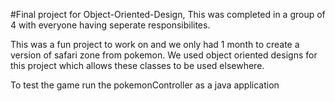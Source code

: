 #Final project for Object-Oriented-Design, This was completed in a group of 4 with everyone having seperate responsibilites.

This was a fun project to work on and we only had 1 month to create a version of safari zone from pokemon. We used object oriented designs for this project which allows these classes to be used elsewhere.

To test the game run the pokemonController as a java application
